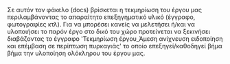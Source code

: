 
Σε αυτόν τον φάκελο (docs) βρίσκεται η τεκμηρίωση του έργου μας περιλαμβάνοντας το απαραίτητο επεξηγηματικό υλικό (έγγραφο, φωτογραφίες κτλ).
Για να μπορέσει κανείς να μελετήσει ή/και να υλοποιήσει το παρόν έργο στο δικό του χώρο προτείνεται να ξεκινήσει διαβάζοντας το έγγραφο 'Τεκμηρίωση έργου_Άμεση ανίχνευση ειδοποίηση και επέμβαση σε περίπτωση πυρκαγιάς' το οποίο επεξηγεί/καθοδηγεί βήμα βήμα την υλοποίηση ολόκληρου του έργου μας.
